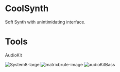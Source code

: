 # CoolSynth
Soft Synth with unintimidating interface.


# Tools
AudioKit


![System8-large](https://user-images.githubusercontent.com/43770785/54160371-bd2f8e80-4425-11e9-8072-1db78d64cf8a.jpg)
![matrixbrute-image](https://user-images.githubusercontent.com/43770785/54160373-bef95200-4425-11e9-9ffb-37e65c8977c0.png)
![audioKitBass](https://user-images.githubusercontent.com/43770785/54160378-c15bac00-4425-11e9-873b-62e893bb63e8.jpg)

